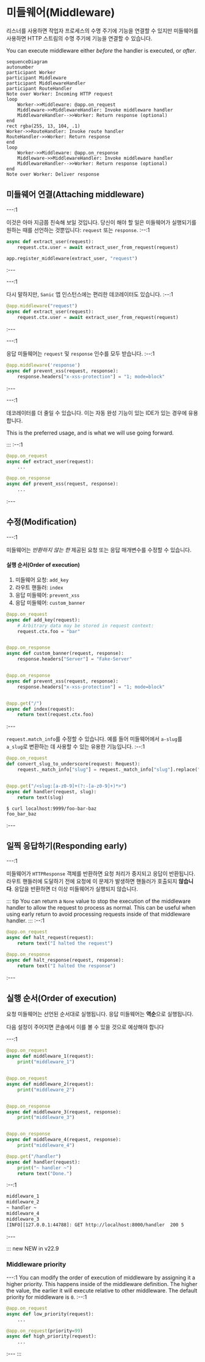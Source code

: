 # 미들웨어(Middleware)

리스너를 사용하면 작업자 프로세스의 수명 주기에 기능을 연결할 수 있지만 미들웨어를 사용하면 HTTP 스트림의 수명 주기에 기능을 연결할 수 있습니다.

You can execute middleware either _before_ the handler is executed, or _after_.

```mermaid
sequenceDiagram
autonumber
participant Worker
participant Middleware
participant MiddlewareHandler
participant RouteHandler
Note over Worker: Incoming HTTP request
loop
    Worker->>Middleware: @app.on_request
    Middleware->>MiddlewareHandler: Invoke middleware handler
    MiddlewareHandler-->>Worker: Return response (optional)
end
rect rgba(255, 13, 104, .1)
Worker->>RouteHandler: Invoke route handler
RouteHandler->>Worker: Return response
end
loop
    Worker->>Middleware: @app.on_response
    Middleware->>MiddlewareHandler: Invoke middleware handler
    MiddlewareHandler-->>Worker: Return response (optional)
end
Note over Worker: Deliver response
```
## 미들웨어 연결(Attaching middleware)

---:1

이것은 아마 지금쯤 친숙해 보일 것입니다. 당신이 해야 할 일은 미들웨어가 실행되기를 원하는 때를 선언하는 것뿐입니다: `request` 또는 `response`. :--:1
```python
async def extract_user(request):
    request.ctx.user = await extract_user_from_request(request)

app.register_middleware(extract_user, "request")
```
:---

---:1

다시 말하지만, `Sanic` 앱 인스턴스에는 편리한 데코레이터도 있습니다. :--:1
```python
@app.middleware("request")
async def extract_user(request):
    request.ctx.user = await extract_user_from_request(request)
```
:---

---:1

응답 미들웨어는 `request` 및 `response` 인수를 모두 받습니다. :--:1
```python
@app.middleware('response')
async def prevent_xss(request, response):
    response.headers["x-xss-protection"] = "1; mode=block"
```
:---

---:1

데코레이터를 더 줄일 수 있습니다. 이는 자동 완성 기능이 있는 IDE가 있는 경우에 유용합니다.

This is the preferred usage, and is what we will use going forward.

::: :--:1
```python
@app.on_request
async def extract_user(request):
    ...

@app.on_response
async def prevent_xss(request, response):
    ...
```
:---

## 수정(Modification)

---:1

미들웨어는 _반환하지 않는 한_ 제공된 요청 또는 응답 매개변수를 수정할 수 있습니다.

#### 실행 순서(Order of execution)

1. 미들웨어 요청: `add_key`
2. 라우트 핸들러: `index`
3. 응답 미들웨어: `prevent_xss`
4. 응답 미들웨어: `custom_banner`
```python
@app.on_request
async def add_key(request):
    # Arbitrary data may be stored in request context:
    request.ctx.foo = "bar"


@app.on_response
async def custom_banner(request, response):
    response.headers["Server"] = "Fake-Server"


@app.on_response
async def prevent_xss(request, response):
    response.headers["x-xss-protection"] = "1; mode=block"


@app.get("/")
async def index(request):
    return text(request.ctx.foo)

```
:---


`request.match_info`를 수정할 수 있습니다. 예를 들어 미들웨어에서 `a-slug`를 `a_slug`로 변환하는 데 사용할 수 있는 유용한 기능입니다. :--:1
```python
@app.on_request
def convert_slug_to_underscore(request: Request):
    request._match_info["slug"] = request._match_info["slug"].replace("-", "_")


@app.get("/<slug:[a-z0-9]+(?:-[a-z0-9]+)*>")
async def handler(request, slug):
    return text(slug)
```
```
$ curl localhost:9999/foo-bar-baz
foo_bar_baz
```
:---
## 일찍 응답하기(Responding early)

---:1

미들웨어가 `HTTPResponse` 객체를 반환하면 요청 처리가 중지되고 응답이 반환됩니다. 라우트 핸들러에 도달하기 전에 요청에 이 문제가 발생하면 핸들러가 호출되지 **않습니다**. 응답을 반환하면 더 이상 미들웨어가 실행되지 않습니다.

::: tip You can return a `None` value to stop the execution of the middleware handler to allow the request to process as normal. This can be useful when using early return to avoid processing requests inside of that middleware handler. ::: :--:1
```python
@app.on_request
async def halt_request(request):
    return text("I halted the request")

@app.on_response
async def halt_response(request, response):
    return text("I halted the response")
```
:---

## 실행 순서(Order of execution)

요청 미들웨어는 선언된 순서대로 실행됩니다. 응답 미들웨어는 **역순**으로 실행됩니다.

다음 설정이 주어지면 콘솔에서 이를 볼 수 있을 것으로 예상해야 합니다

---:1
```python
@app.on_request
async def middleware_1(request):
    print("middleware_1")


@app.on_request
async def middleware_2(request):
    print("middleware_2")


@app.on_response
async def middleware_3(request, response):
    print("middleware_3")


@app.on_response
async def middleware_4(request, response):
    print("middleware_4")

@app.get("/handler")
async def handler(request):
    print("~ handler ~")
    return text("Done.")
```
:--:1
```bash
middleware_1
middleware_2
~ handler ~
middleware_4
middleware_3
[INFO][127.0.0.1:44788]: GET http://localhost:8000/handler  200 5
```
:---

::: new NEW in v22.9
### Middleware priority

---:1 You can modify the order of execution of middleware by assigning it a higher priority. This happens inside of the middleware definition. The higher the value, the earlier it will execute relative to other middleware. The default priority for middleware is `0`. :--:1
```python
@app.on_request
async def low_priority(request):
    ...

@app.on_request(priority=99)
async def high_priority(request):
    ...
```
:--- :::
